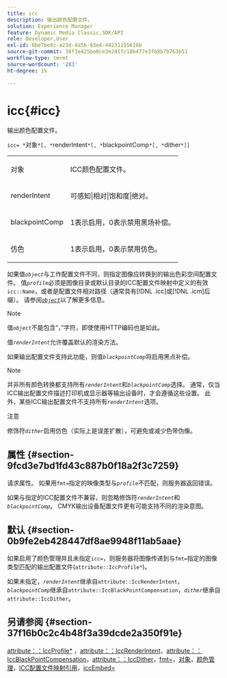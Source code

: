 ```yaml
---
title: icc
description: 输出颜色配置文件。
solution: Experience Manager
feature: Dynamic Media Classic,SDK/API
role: Developer,User
exl-id: 8be7be8c-a23d-4a5b-93e4-44231155616b
source-git-commit: 38f3e425be0ce3e241fc18b477e3f68b7b763b51
workflow-type: tm+mt
source-wordcount: '283'
ht-degree: 1%

---
```


# icc{#icc}

输出颜色配置文件。

`icc= *`对象`*[, *`renderIntent`*[, *`blackpointComp`*[, *`dither`*]]`

<table id="simpletable_AC20916999004CDCBBB9888B3A8FB0A7"> 
 <tr class="strow"> 
  <td class="stentry"> <p><span class="codeph"> <span class="varname">对象</span> </span> </p></td> 
  <td class="stentry"> <p>ICC颜色配置文件。 </p></td> 
 </tr> 
 <tr class="strow"> 
  <td class="stentry"> <p><span class="codeph"> <span class="varname"> renderIntent</span></span> </p></td> 
  <td class="stentry"> <p><span class="codeph">可感知|相对|饱和度|绝对</span>。 </p></td> 
 </tr> 
 <tr class="strow"> 
  <td class="stentry"> <p><span class="codeph"> <span class="varname"> blackpointComp</span></span> </p></td> 
  <td class="stentry"> <p>1表示启用，0表示禁用黑场补偿。 </p></td> 
 </tr> 
 <tr class="strow"> 
  <td class="stentry"> <p><span class="codeph"> <span class="varname">仿色</span></span> </p></td> 
  <td class="stentry"> <p>1表示启用，0表示禁用仿色。 </p></td> 
 </tr> 
</table>

如果值&#x200B;*`object`*&#x200B;与工作配置文件不同，则指定图像应转换到的输出色彩空间配置文件。 值&#x200B;*`profile`*&#x200B;必须是图像目录或默认目录的ICC配置文件映射中定义的有效`icc::Name`，或者是配置文件相对路径（通常具有[!DNL .icc]或[!DNL .icm]后缀）。 请参阅[*`object`*](../../../../../is-api/http-ref/image-serving-api-ref/c-http-protocol-reference/c-data-types/r-object.md#reference-2591bd24548d462782c68d138ef795a0)以了解更多信息。

>[!NOTE]
>
>值&#x200B;*`object`*&#x200B;不能包含“，”字符，即使使用HTTP编码也是如此。

值&#x200B;*`renderIntent`*&#x200B;允许覆盖默认的渲染方法。

如果输出配置文件支持此功能，则值&#x200B;*`blackpointComp`*&#x200B;将启用黑点补偿。

>[!NOTE]
>
>并非所有颜色转换都支持所有&#x200B;*`renderIntent`*&#x200B;和&#x200B;*`blackpointComp`*&#x200B;选择。 通常，仅当ICC输出配置文件描述打印机或显示器等输出设备时，才会遵循这些设置。 此外，某些ICC输出配置文件不支持所有&#x200B;*`renderIntent`*&#x200B;选项。

注意

修饰符&#x200B;*`dither`*&#x200B;启用仿色（实际上是误差扩散），可避免或减少色带伪像。

## 属性 {#section-9fcd3e7bd1fd43c887b0f18a2f3c7259}

请求属性。 如果用`fmt=`指定的映像类型与&#x200B;*`profile`*&#x200B;不匹配，则服务器返回错误。

如果与指定的ICC配置文件不兼容，则忽略修饰符&#x200B;*`renderIntent`*&#x200B;和&#x200B;*`blackpointComp`*。 CMYK输出设备配置文件更有可能支持不同的渲染意图。

## 默认 {#section-0b9fe2eb428447df8ae9948f11ab5aae}

如果启用了颜色管理并且未指定`icc=`，则服务器将图像传递到与`fmt=`指定的图像类型匹配的输出配置文件(`attribute::IccProfile*`)。

如果未指定，*`renderIntent`*&#x200B;继承自`attribute::IccRenderIntent`，*`blackpointComp`*&#x200B;继承自`attribute::IccBlackPointCompensation`，*`dither`*&#x200B;继承自`attribute::IccDither`。

## 另请参阅 {#section-37f16b0c2c4b48f3a39dcde2a350f91e}

[attribute：：IccProfile*](../../../../../is-api/image-catalog/image-serving-api-ref/c-image-catalog-reference/c-attributes-reference/r-iccprofilecmyk.md#reference-db89f9dac33e447cadb359ec1ba27ee0) ，[attribute：：IccRenderIntent](../../../../../is-api/image-catalog/image-serving-api-ref/c-image-catalog-reference/c-attributes-reference/r-iccrenderintent.md#reference-012f207f28bd4406a5368d23ed95a51f)，[attribute：：IccBlackPointCompensation](../../../../../is-api/image-catalog/image-serving-api-ref/c-image-catalog-reference/c-attributes-reference/r-iccblackpointcompensation.md#reference-357626375ee140d1807f0c05171c733f)，[attribute：：IccDither](../../../../../is-api/image-catalog/image-serving-api-ref/c-image-catalog-reference/c-attributes-reference/r-iccdither.md#reference-914d0d0567364246b4016d45c0ada85b)，[fmt=](../../../../../is-api/http-ref/image-serving-api-ref/c-http-protocol-reference/c-command-reference/r-is-http-fmt.md#reference-cdf10043423b45ba9fe15157fb3ae37a)，[对象](../../../../../is-api/http-ref/image-serving-api-ref/c-http-protocol-reference/c-data-types/r-object.md#reference-2591bd24548d462782c68d138ef795a0)，[颜色管理](../../../../../is-api/http-ref/image-serving-api-ref/c-http-protocol-reference/c-syntax-and-features/r-color-management.md#reference-c7e4a72d589145189f7e4bcb6b4544d7)，[ICC配置文件映射引用](../../../../../is-api/image-catalog/image-serving-api-ref/c-image-catalog-reference/c-icc-profile-map-reference/c-icc-profile-map-reference.md#concept-57b9148ce55249cd825cb7ee19ed057c)，[iccEmbed=](../../../../../is-api/http-ref/image-serving-api-ref/c-http-protocol-reference/c-command-reference/r-iccembed.md#reference-e3b774fb322046a2a6dde3a7bab5583e)
